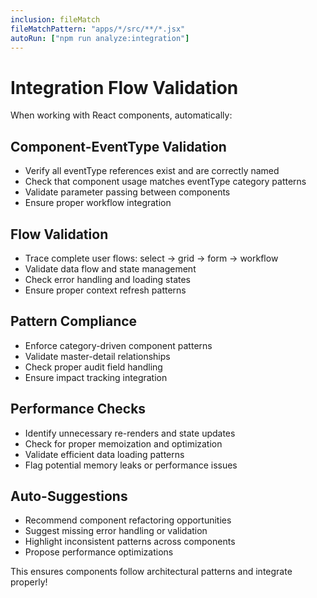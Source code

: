 ```yaml
---
inclusion: fileMatch
fileMatchPattern: "apps/*/src/**/*.jsx"
autoRun: ["npm run analyze:integration"]
---
```


# Integration Flow Validation

When working with React components, automatically:

## Component-EventType Validation

- Verify all eventType references exist and are correctly named
- Check that component usage matches eventType category patterns
- Validate parameter passing between components
- Ensure proper workflow integration

## Flow Validation

- Trace complete user flows: select → grid → form → workflow
- Validate data flow and state management
- Check error handling and loading states
- Ensure proper context refresh patterns

## Pattern Compliance

- Enforce category-driven component patterns
- Validate master-detail relationships
- Check proper audit field handling
- Ensure impact tracking integration

## Performance Checks

- Identify unnecessary re-renders and state updates
- Check for proper memoization and optimization
- Validate efficient data loading patterns
- Flag potential memory leaks or performance issues

## Auto-Suggestions

- Recommend component refactoring opportunities
- Suggest missing error handling or validation
- Highlight inconsistent patterns across components
- Propose performance optimizations

This ensures components follow architectural patterns and integrate properly!
